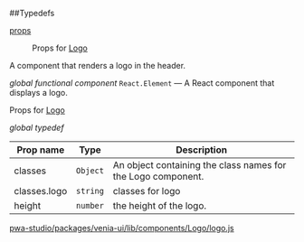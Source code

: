 ##Typedefs

<dl>
<dt><a href="#props">props</a></dt>
<dd>

Props for [Logo](#Logo)

</dd>
</dl>


A component that renders a logo in the header.

*global* *functional component*
`React.Element` — A React component that displays a logo.

Props for [Logo](#Logo)

*global* *typedef*

| Prop name | Type | Description |
| --- | --- | --- |
| classes | `Object` | An object containing the class names for the Logo component. |
| classes.logo | `string` | classes for logo |
| height | `number` | the height of the logo. |



[pwa-studio/packages/venia-ui/lib/components/Logo/logo.js](https://github.com/magento/pwa-studio/blob/develop/packages/venia-ui/lib/components/Logo/logo.js)